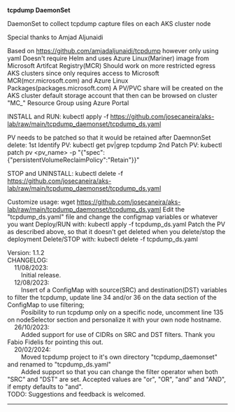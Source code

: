 
**tcpdump DaemonSet**

DaemonSet to collect tcpdump capture files on each AKS cluster node

Special thanks to Amjad Aljunaidi

Based on https://github.com/amjadaljunaidi/tcpdump however only using yaml
Doesn't require Helm and uses Azure Linux(Mariner) image from Microsoft Artifcat Registry(MCR)
Should work on more restricted egress AKS clusters since only requires access to Microsoft MCR(mcr.microsoft.com) and Azure Linux Packages(packages.microsoft.com)
A PV/PVC share will be created on the AKS cluster default storage account that then can be browsed on cluster "MC_" Resource Group using Azure Portal

INSTALL and RUN: kubectl apply -f https://github.com/josecaneira/aks-lab/raw/main/tcpdump_daemonset/tcpdump_ds.yaml

PV needs to be patched so that it would be retained after DaemnonSet delete:
    1st Identify PV: kubectl get pv|grep tcpdump
    2nd Patch PV: kubectl patch pv <pv_name>  -p "{\"spec\":{\"persistentVolumeReclaimPolicy\":\"Retain\"}}"

STOP and UNINSTALL: kubectl delete -f https://github.com/josecaneira/aks-lab/raw/main/tcpdump_daemonset/tcpdump_ds.yaml

Customize usage:
    wget https://github.com/josecaneira/aks-lab/raw/main/tcpdump_daemonset/tcpdump_ds.yaml
    Edit the "tcpdump_ds.yaml" file and change the configmap variables or whatever you want
    Deploy/RUN with: kubectl apply -f tcpdump_ds.yaml
    Patch the PV as described above, so that it doesn't get deleted when you delete/stop the deployment
    Delete/STOP with: kubectl delete -f tcpdump_ds.yaml

Version: 1.1.2<br>
CHANGELOG:<br>
&nbsp;&nbsp;&nbsp;&nbsp;11/08/2023:<br>
&nbsp;&nbsp;&nbsp;&nbsp;&nbsp;&nbsp;&nbsp;&nbsp;Initial release.<br>
&nbsp;&nbsp;&nbsp;&nbsp;12/08/2023:<br>
&nbsp;&nbsp;&nbsp;&nbsp;&nbsp;&nbsp;&nbsp;&nbsp;Insert of a ConfigMap with source(SRC) and destination(DST) variables to filter the tcpdump, update line 34 and/or 36 on the data section of the ConfigMap to use filtering;<br>
&nbsp;&nbsp;&nbsp;&nbsp;&nbsp;&nbsp;&nbsp;&nbsp;Posibility to run tcpdump only on a specific node, uncomment line 135 on nodeSelector section and personalize it with your own node hostname.<br>
&nbsp;&nbsp;&nbsp;&nbsp;26/10/2023:<br>
&nbsp;&nbsp;&nbsp;&nbsp;&nbsp;&nbsp;&nbsp;&nbsp;Added support for use of CIDRs on SRC and DST filters. Thank you Fabio Fidelis for pointing this out.<br>
&nbsp;&nbsp;&nbsp;&nbsp;20/02/2024:<br>
&nbsp;&nbsp;&nbsp;&nbsp;&nbsp;&nbsp;&nbsp;&nbsp;Moved tcpdump project to it's own directory "tcpdump_daemonset" and renamed to "tcpdump_ds.yaml"<br>
&nbsp;&nbsp;&nbsp;&nbsp;&nbsp;&nbsp;&nbsp;&nbsp;Added support so that you can change the filter operator when both "SRC" and "DST" are set. Accepted values are "or", "OR", "and" and "AND", if empty defaults to "and".<br>
TODO: Suggestions and feedback is welcomed.<br>

__________________________________________________________________________________________________________________________________________________________________________________________________________
